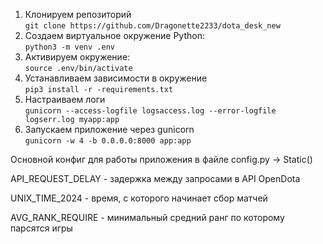 1. Клонируем репозиторий  
    ``git clone https://github.com/Dragonette2233/dota_desk_new``
2. Создаем виртуальное окружение Python:  
    `python3 -m venv .env`
3. Активируем окружение:  
    `source .env/bin/activate`
4. Устанавливаем зависимости в окружение  
    `pip3 install -r -requirements.txt`
5. Настраиваем логи  
    `gunicorn --access-logfile logsaccess.log --error-logfile logserr.log myapp:app`
5. Запускаем приложение через gunicorn  
    `gunicorn -w 4 -b 0.0.0.0:8000 app:app`


Основной конфиг для работы приложения в файле config.py -> Static()  
  
API_REQUEST_DELAY - задержка между запросами в API OpenDota  

UNIX_TIME_2024 - время, с которого начинает сбор матчей 
 
AVG_RANK_REQUIRE - минимальный средний ранг по которому парсятся игры  
